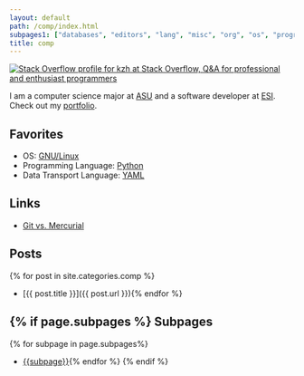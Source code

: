 ```yaml
---
layout: default
path: /comp/index.html
subpages1: ["databases", "editors", "lang", "misc", "org", "os", "programming", "text"]
title: comp
---
```


<a rel='me' href='http://stackoverflow.com/users/143739'>
<img src='http://stackoverflow.com/users/flair/143739.png' alt='Stack Overflow profile for kzh at Stack Overflow, Q&amp;A for professional and enthusiast programmers'/>
</a>

I am a computer science major at <a href='http://www.aug.edu/'>ASU</a> and a software developer at <a href='http://www.esi911.com/'>ESI</a>. Check out my <a href='../root/Portfolio/index.html'>portfolio</a>.

Favorites
-------------

- OS: <a href='../comp/os/linux/index.html'>GNU/Linux</a>
- Programming Language: <a rel='nofollow' href='../comp/lang/python/index.html'>Python</a>
- Data Transport Language: <a rel='nofollow' href='http://www.yaml.org/'>YAML</a>

Links
--------

- [Git vs. Mercurial](http://gitvsmercurial.com/)

Posts
---------

{% for post in site.categories.comp %}
- [{{ post.title }}]({{ post.url }}){% endfor %}

{% if page.subpages %}
Subpages
--------------

{% for subpage in page.subpages%}
- [{{subpage}}]({{subpage}}){% endfor %}
{% endif %}